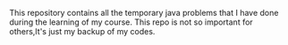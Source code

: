 This repository contains all the temporary java problems that I have done during the learning of my course.
This repo is not so important for others,It's just my backup of my codes.
